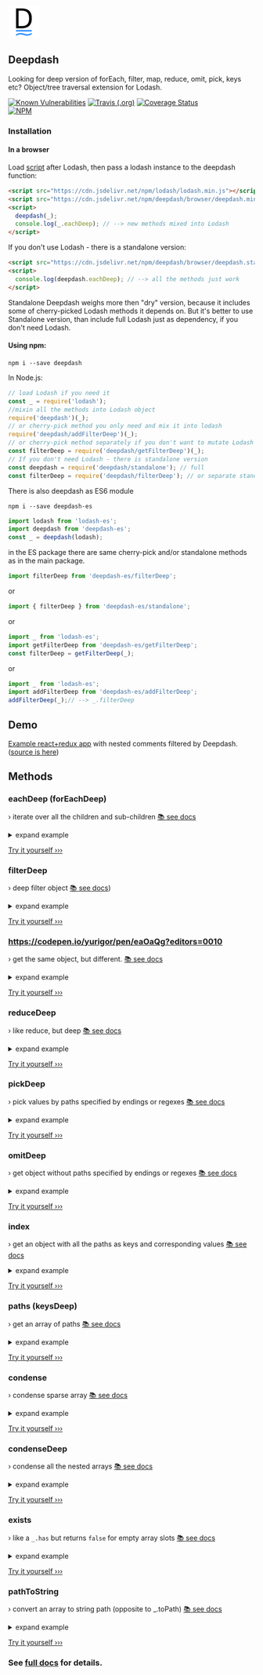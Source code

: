 <img src="deepdash.svg?sanitize=true" width="64px"/>

## Deepdash
Looking for deep version of forEach, filter, map, reduce, omit, pick, keys etc?
Object/tree traversal extension for Lodash.

[![Known Vulnerabilities](https://snyk.io/test/npm/deepdash/badge.svg)](https://snyk.io/test/npm/deepdash) [![Travis (.org)](https://api.travis-ci.org/YuriGor/deepdash.svg?branch=master)](https://travis-ci.org/YuriGor/deepdash) [![Coverage Status](https://coveralls.io/repos/github/YuriGor/deepdash/badge.svg?branch=master)](https://coveralls.io/github/YuriGor/deepdash?branch=master) <br>
[![NPM](https://nodei.co/npm/deepdash.png?compact=true)](https://nodei.co/npm/deepdash/)

### Installation
#### In a browser
Load [script](https://cdn.jsdelivr.net/npm/deepdash/browser/deepdash.min.js) after Lodash, then pass a lodash instance to the deepdash function:
```html
<script src="https://cdn.jsdelivr.net/npm/lodash/lodash.min.js"></script>
<script src="https://cdn.jsdelivr.net/npm/deepdash/browser/deepdash.min.js"></script>
<script>
  deepdash(_);
  console.log(_.eachDeep); // --> new methods mixed into Lodash
</script>
```

If you don't use Lodash - there is a standalone version:
```html
<script src="https://cdn.jsdelivr.net/npm/deepdash/browser/deepdash.standalone.min.js"></script>
<script>
  console.log(deepdash.eachDeep); // --> all the methods just work
</script>
```
Standalone Deepdash weighs more then "dry" version, because it includes some of cherry-picked Lodash methods it depends on.
But it's better to use Standalone version, than include full Lodash just as dependency, if you don't need Lodash.


#### Using npm:
```
npm i --save deepdash
```
In Node.js:
```js
// load Lodash if you need it
const _ = require('lodash');
//mixin all the methods into Lodash object
require('deepdash')(_);
// or cherry-pick method you only need and mix it into lodash
require('deepdash/addFilterDeep')(_);
// or cherry-pick method separately if you don't want to mutate Lodash instance
const filterDeep = require('deepdash/getFilterDeep')(_);
// If you don't need Lodash - there is standalone version
const deepdash = require('deepdash/standalone'); // full
const filterDeep = require('deepdash/filterDeep'); // or separate standalone methods
```

There is also deepdash as ES6 module
```
npm i --save deepdash-es
```
```js
import lodash from 'lodash-es';
import deepdash from 'deepdash-es';
const _ = deepdash(lodash);
```
in the ES package there are same cherry-pick and/or standalone methods as in the main package.
```js
import filterDeep from 'deepdash-es/filterDeep';
```
or
```js
import { filterDeep } from 'deepdash-es/standalone';
```
or
```js
import _ from 'lodash-es';
import getFilterDeep from 'deepdash-es/getFilterDeep';
const filterDeep = getFilterDeep(_);
```
or
```js
import _ from 'lodash-es';
import addFilterDeep from 'deepdash-es/addFilterDeep';
addFilterDeep(_);// --> _.filterDeep
```

## Demo
[Example react+redux app](https://codesandbox.io/s/github/YuriGor/deepdash-example-comments/) with nested comments filtered by Deepdash.([source is here](https://github.com/YuriGor/deepdash-example-comments/tree/master/))

## Methods

### eachDeep (forEachDeep)
› iterate over all the children and sub-children [📚 see docs](https://deepdash.io/#eachdeep-foreachdeep)
<details>
  <summary>expand example</summary>

<details>
  <summary> let children = [/* expand to see */];</summary>

```js
let children = [
  {
    description: 'description for node 1',
    comment: 'comment for node 1',
    note: 'note for node 1',
    name: 'node 1',
    bad: false,
    children: [
      {
        description: 'description for node 1.1',
        comment: 'comment for node 1.1',
        note: 'note for node 1.1',
        name: 'node 1.1',
        bad: false,
      },
      {
        description: 'description for node 1.2',
        comment: 'comment for node 1.2',
        note: 'note for node 1.2',
        name: 'node 1.2',
        good: true,
      },
      {
        description: 'description for node 1.3',
        comment: 'comment for node 1.3',
        note: 'note for node 1.3',
        name: 'node 1.3',
        bad: true,
        good: false,
      },
    ],
  },
  {
    description: 'description for node 2',
    comment: 'comment for node 2',
    note: 'note for node 2',
    name: 'node 2',
    good: true,
    children: [
      {
        description: 'description for node 2.1',
        comment: 'comment for node 2.1',
        note: 'note for node 2.1',
        name: 'node 2.1',
        bad: false,
      },
      {
        description: 'description for node 2.2',
        comment: 'comment for node 2.2',
        note: 'note for node 2.2',
        name: 'node 2.2',
        good: true,
      },
      {
        description: 'description for node 2.3',
        comment: 'comment for node 2.3',
        note: 'note for node 2.3',
        name: 'node 2.3',
        bad: true,
        good: false,
      },
    ],
  },
  {
    description: 'description for node 3',
    comment: 'comment for node 3',
    note: 'note for node 3',
    name: 'node 3',
    bad: true,
    good: false,
    children: [
      {
        description: 'description for node 3.1',
        comment: 'comment for node 3.1',
        note: 'note for node 3.1',
        name: 'node 3.1',
        bad: false,
      },
      {
        description: 'description for node 3.2',
        comment: 'comment for node 3.2',
        note: 'note for node 3.2',
        name: 'node 3.2',
        good: true,
      },
      {
        description: 'description for node 3.3',
        comment: 'comment for node 3.3',
        note: 'note for node 3.3',
        name: 'node 3.3',
        bad: true,
        good: false,
      },
    ],
  },
];
```
</details>

```js
  function displayField(val, key, parent, context) {
      if (_.isArray(parent)) {
        key = '[' + key + ']';
      }
      console.log(
        _.repeat('   ', context.depth) +
          '→ ' +
          key +
          ': ' +
          (_.isArray(val)
            ? '[' + val.length + ']'
            : _.isObject(val)
            ? '{' + (val.name || '') + '}'
            : val)
      );
    }

    console.log('\n = Iterate over tree (each child object) = \n');

    _.eachDeep(children, displayField, { childrenPath: 'children' });

    console.log('\n = Iterate over object (each field) = \n');

    _.eachDeep(children, displayField);
```
<details>
  <summary>Console: </summary>

```
 = Iterate over tree (each child object) =

→ [0]: {node 1}
      → [0]: {node 1.1}
      → [1]: {node 1.2}
      → [2]: {node 1.3}
→ [1]: {node 2}
      → [0]: {node 2.1}
      → [1]: {node 2.2}
      → [2]: {node 2.3}
→ [2]: {node 3}
      → [0]: {node 3.1}
      → [1]: {node 3.2}
      → [2]: {node 3.3}

 = Iterate over object (each field) =

→ [0]: {node 1}
   → description: description for node 1
   → comment: comment for node 1
   → note: note for node 1
   → name: node 1
   → bad: false
   → children: [3]
      → [0]: {node 1.1}
         → description: description for node 1.1
         → comment: comment for node 1.1
         → note: note for node 1.1
         → name: node 1.1
         → bad: false
      → [1]: {node 1.2}
         → description: description for node 1.2
         → comment: comment for node 1.2
         → note: note for node 1.2
         → name: node 1.2
         → good: true
      → [2]: {node 1.3}
         → description: description for node 1.3
         → comment: comment for node 1.3
         → note: note for node 1.3
         → name: node 1.3
         → bad: true
         → good: false
→ [1]: {node 2}
   → description: description for node 2
   → comment: comment for node 2
   → note: note for node 2
   → name: node 2
   → good: true
   → children: [3]
      → [0]: {node 2.1}
         → description: description for node 2.1
         → comment: comment for node 2.1
         → note: note for node 2.1
         → name: node 2.1
         → bad: false
      → [1]: {node 2.2}
         → description: description for node 2.2
         → comment: comment for node 2.2
         → note: note for node 2.2
         → name: node 2.2
         → good: true
      → [2]: {node 2.3}
         → description: description for node 2.3
         → comment: comment for node 2.3
         → note: note for node 2.3
         → name: node 2.3
         → bad: true
         → good: false
→ [2]: {node 3}
   → description: description for node 3
   → comment: comment for node 3
   → note: note for node 3
   → name: node 3
   → bad: true
   → good: false
   → children: [3]
      → [0]: {node 3.1}
         → description: description for node 3.1
         → comment: comment for node 3.1
         → note: note for node 3.1
         → name: node 3.1
         → bad: false
      → [1]: {node 3.2}
         → description: description for node 3.2
         → comment: comment for node 3.2
         → note: note for node 3.2
         → name: node 3.2
         → good: true
      → [2]: {node 3.3}
         → description: description for node 3.3
         → comment: comment for node 3.3
         → note: note for node 3.3
         → name: node 3.3
         → bad: true
         → good: false
```
</details>
</details>

[Try it yourself ›››](https://codepen.io/yurigor/pen/BeBEqx?editors=0010)

### filterDeep
› deep filter object [📚 see docs](https://deepdash.io/#filterdeep))
<details>
  <summary>expand example</summary>

<details>
  <summary> let children = [/* expand to see */];</summary>

```js
let children = [
  {
    description: 'description for node 1',
    comment: 'comment for node 1',
    note: 'note for node 1',
    name: 'node 1',
    bad: false,
    children: [
      {
        description: 'description for node 1.1',
        comment: 'comment for node 1.1',
        note: 'note for node 1.1',
        name: 'node 1.1',
        bad: false,
      },
      {
        description: 'description for node 1.2',
        comment: 'comment for node 1.2',
        note: 'note for node 1.2',
        name: 'node 1.2',
        good: true,
      },
      {
        description: 'description for node 1.3',
        comment: 'comment for node 1.3',
        note: 'note for node 1.3',
        name: 'node 1.3',
        bad: true,
        good: false,
      },
    ],
  },
  {
    description: 'description for node 2',
    comment: 'comment for node 2',
    note: 'note for node 2',
    name: 'node 2',
    good: true,
    children: [
      {
        description: 'description for node 2.1',
        comment: 'comment for node 2.1',
        note: 'note for node 2.1',
        name: 'node 2.1',
        bad: false,
      },
      {
        description: 'description for node 2.2',
        comment: 'comment for node 2.2',
        note: 'note for node 2.2',
        name: 'node 2.2',
        good: true,
      },
      {
        description: 'description for node 2.3',
        comment: 'comment for node 2.3',
        note: 'note for node 2.3',
        name: 'node 2.3',
        bad: true,
        good: false,
      },
    ],
  },
  {
    description: 'description for node 3',
    comment: 'comment for node 3',
    note: 'note for node 3',
    name: 'node 3',
    bad: true,
    good: false,
    children: [
      {
        description: 'description for node 3.1',
        comment: 'comment for node 3.1',
        note: 'note for node 3.1',
        name: 'node 3.1',
        bad: false,
      },
      {
        description: 'description for node 3.2',
        comment: 'comment for node 3.2',
        note: 'note for node 3.2',
        name: 'node 3.2',
        good: true,
      },
      {
        description: 'description for node 3.3',
        comment: 'comment for node 3.3',
        note: 'note for node 3.3',
        name: 'node 3.3',
        bad: true,
        good: false,
      },
    ],
  },
];
```
</details>

```js
  console.log('\n = Filter tree (good children) = \n');

  console.log(
    _.filterDeep(children, 'good', { childrenPath: 'children' })
  );

  console.log('\n = Filter object (names of good children) = \n');

  console.log(
      _.filterDeep(children, (val, key, parent) => {
        if (key == 'name' && parent.good) return true;
      })
  );
```

<details>
  <summary>Console:</summary>

```
 = Filter tree (good children) =

[
  {
    "description": "description for node 1",
    "comment": "comment for node 1",
    "note": "note for node 1",
    "name": "node 1",
    "bad": false,
    "children": [
      {
        "description": "description for node 1.2",
        "comment": "comment for node 1.2",
        "note": "note for node 1.2",
        "name": "node 1.2",
        "good": true
      }
    ]
  },
  {
    "description": "description for node 2",
    "comment": "comment for node 2",
    "note": "note for node 2",
    "name": "node 2",
    "good": true,
    "children": [
      {
        "description": "description for node 2.2",
        "comment": "comment for node 2.2",
        "note": "note for node 2.2",
        "name": "node 2.2",
        "good": true
      }
    ]
  },
  {
    "description": "description for node 3",
    "comment": "comment for node 3",
    "note": "note for node 3",
    "name": "node 3",
    "bad": true,
    "good": false,
    "children": [
      {
        "description": "description for node 3.2",
        "comment": "comment for node 3.2",
        "note": "note for node 3.2",
        "name": "node 3.2",
        "good": true
      }
    ]
  }
]

 = Filter object (names of good children) =

[
  {
    "children": [
      {
        "name": "node 1.2"
      }
    ]
  },
  {
    "name": "node 2",
    "children": [
      {
        "name": "node 2.2"
      }
    ]
  },
  {
    "children": [
      {
        "name": "node 3.2"
      }
    ]
  }
]

```
</details>
</details>

[Try it yourself ›››](https://codepen.io/yurigor/pen/eaOaQg?editors=0010)

### https://codepen.io/yurigor/pen/eaOaQg?editors=0010
› get the same object, but different. [📚 see docs](https://deepdash.io/#mapdeep)
<details>
  <summary>expand example</summary>

```js
  let res = _.mapDeep(
    { hello: { from: { the: 'deep world' } } },
    (v) => v.toUpperCase(),
    { leavesOnly: true }
  );
  // res -> { hello: { from: { the: 'DEEP WORLD' } } }
```
</details>

[Try it yourself ›››](https://codepen.io/yurigor/pen/yWBzGV?editors=0010)

### reduceDeep
› like reduce, but deep [📚 see docs](https://deepdash.io/#reducedeep)
<details>
  <summary>expand example</summary>

```js
  let max = _.reduceDeep({ a: 2, b: 3, c: { d: 6, e: [1, 5, 8] } },
    (acc, value, key, parent, ctx) => {
      if (typeof value == 'number' && (typeof acc != 'number' || value > acc))
        return value;
      return undefined;
    }
  );
  // max == 8
```
</details>

[Try it yourself ›››](https://codepen.io/yurigor/pen/ZNzmmR?editors=0010)

### pickDeep
› pick values by paths specified by endings or regexes [📚 see docs](https://deepdash.io/#pickdeep)
<details>
  <summary>expand example</summary>

<details>
  <summary> let children = [/* expand to see */];</summary>

```js
let children = [
  {
    description: 'description for node 1',
    comment: 'comment for node 1',
    note: 'note for node 1',
    name: 'node 1',
    bad: false,
    children: [
      {
        description: 'description for node 1.1',
        comment: 'comment for node 1.1',
        note: 'note for node 1.1',
        name: 'node 1.1',
        bad: false,
      },
      {
        description: 'description for node 1.2',
        comment: 'comment for node 1.2',
        note: 'note for node 1.2',
        name: 'node 1.2',
        good: true,
      },
      {
        description: 'description for node 1.3',
        comment: 'comment for node 1.3',
        note: 'note for node 1.3',
        name: 'node 1.3',
        bad: true,
        good: false,
      },
    ],
  },
  {
    description: 'description for node 2',
    comment: 'comment for node 2',
    note: 'note for node 2',
    name: 'node 2',
    good: true,
    children: [
      {
        description: 'description for node 2.1',
        comment: 'comment for node 2.1',
        note: 'note for node 2.1',
        name: 'node 2.1',
        bad: false,
      },
      {
        description: 'description for node 2.2',
        comment: 'comment for node 2.2',
        note: 'note for node 2.2',
        name: 'node 2.2',
        good: true,
      },
      {
        description: 'description for node 2.3',
        comment: 'comment for node 2.3',
        note: 'note for node 2.3',
        name: 'node 2.3',
        bad: true,
        good: false,
      },
    ],
  },
  {
    description: 'description for node 3',
    comment: 'comment for node 3',
    note: 'note for node 3',
    name: 'node 3',
    bad: true,
    good: false,
    children: [
      {
        description: 'description for node 3.1',
        comment: 'comment for node 3.1',
        note: 'note for node 3.1',
        name: 'node 3.1',
        bad: false,
      },
      {
        description: 'description for node 3.2',
        comment: 'comment for node 3.2',
        note: 'note for node 3.2',
        name: 'node 3.2',
        good: true,
      },
      {
        description: 'description for node 3.3',
        comment: 'comment for node 3.3',
        note: 'note for node 3.3',
        name: 'node 3.3',
        bad: true,
        good: false,
      },
    ],
  },
];
```
</details>

```js
  console.log('\n = Pick name and description only = \n');

  console.log(
    _.pickDeep(children, ['name', 'description'])
  );
```

<details>
  <summary>Console:</summary>

```
 = Pick name and description only =

[
  {
    "description": "description for node 1",
    "name": "node 1",
    "children": [
      {
        "description": "description for node 1.1",
        "name": "node 1.1"
      },
      {
        "description": "description for node 1.2",
        "name": "node 1.2"
      },
      {
        "description": "description for node 1.3",
        "name": "node 1.3"
      }
    ]
  },
  {
    "description": "description for node 2",
    "name": "node 2",
    "children": [
      {
        "description": "description for node 2.1",
        "name": "node 2.1"
      },
      {
        "description": "description for node 2.2",
        "name": "node 2.2"
      },
      {
        "description": "description for node 2.3",
        "name": "node 2.3"
      }
    ]
  },
  {
    "description": "description for node 3",
    "name": "node 3",
    "children": [
      {
        "description": "description for node 3.1",
        "name": "node 3.1"
      },
      {
        "description": "description for node 3.2",
        "name": "node 3.2"
      },
      {
        "description": "description for node 3.3",
        "name": "node 3.3"
      }
    ]
  }
]
```
</details>
</details>

[Try it yourself ›››](https://codepen.io/yurigor/pen/zQOVBR?editors=0010)

### omitDeep
› get object without paths specified by endings or regexes [📚 see docs](https://deepdash.io/#omitdeep)
<details>
  <summary>expand example</summary>

<details>
  <summary> let children = [/* expand to see */];</summary>

```js
let children = [
  {
    description: 'description for node 1',
    comment: 'comment for node 1',
    note: 'note for node 1',
    name: 'node 1',
    bad: false,
    children: [
      {
        description: 'description for node 1.1',
        comment: 'comment for node 1.1',
        note: 'note for node 1.1',
        name: 'node 1.1',
        bad: false,
      },
      {
        description: 'description for node 1.2',
        comment: 'comment for node 1.2',
        note: 'note for node 1.2',
        name: 'node 1.2',
        good: true,
      },
      {
        description: 'description for node 1.3',
        comment: 'comment for node 1.3',
        note: 'note for node 1.3',
        name: 'node 1.3',
        bad: true,
        good: false,
      },
    ],
  },
  {
    description: 'description for node 2',
    comment: 'comment for node 2',
    note: 'note for node 2',
    name: 'node 2',
    good: true,
    children: [
      {
        description: 'description for node 2.1',
        comment: 'comment for node 2.1',
        note: 'note for node 2.1',
        name: 'node 2.1',
        bad: false,
      },
      {
        description: 'description for node 2.2',
        comment: 'comment for node 2.2',
        note: 'note for node 2.2',
        name: 'node 2.2',
        good: true,
      },
      {
        description: 'description for node 2.3',
        comment: 'comment for node 2.3',
        note: 'note for node 2.3',
        name: 'node 2.3',
        bad: true,
        good: false,
      },
    ],
  },
  {
    description: 'description for node 3',
    comment: 'comment for node 3',
    note: 'note for node 3',
    name: 'node 3',
    bad: true,
    good: false,
    children: [
      {
        description: 'description for node 3.1',
        comment: 'comment for node 3.1',
        note: 'note for node 3.1',
        name: 'node 3.1',
        bad: false,
      },
      {
        description: 'description for node 3.2',
        comment: 'comment for node 3.2',
        note: 'note for node 3.2',
        name: 'node 3.2',
        good: true,
      },
      {
        description: 'description for node 3.3',
        comment: 'comment for node 3.3',
        note: 'note for node 3.3',
        name: 'node 3.3',
        bad: true,
        good: false,
      },
    ],
  },
];
```
</details>

```js
  console.log('\n = Omit paths not ending with "e" = \n');

  console.log(
    _.omitDeep(children, /[^e]$/i, { onMatch: { skipChildren: false } }),
  );
```

<details>
  <summary>Console:</summary>

```
 = Omit paths not ending with "e" =

[
  {
    "note": "note for node 1",
    "name": "node 1",
    "children": [
      {
        "note": "note for node 1.1",
        "name": "node 1.1"
      },
      {
        "note": "note for node 1.2",
        "name": "node 1.2"
      },
      {
        "note": "note for node 1.3",
        "name": "node 1.3"
      }
    ]
  },
  {
    "note": "note for node 2",
    "name": "node 2",
    "children": [
      {
        "note": "note for node 2.1",
        "name": "node 2.1"
      },
      {
        "note": "note for node 2.2",
        "name": "node 2.2"
      },
      {
        "note": "note for node 2.3",
        "name": "node 2.3"
      }
    ]
  },
  {
    "note": "note for node 3",
    "name": "node 3",
    "children": [
      {
        "note": "note for node 3.1",
        "name": "node 3.1"
      },
      {
        "note": "note for node 3.2",
        "name": "node 3.2"
      },
      {
        "note": "note for node 3.3",
        "name": "node 3.3"
      }
    ]
  }
]
```
</details>
</details>

[Try it yourself ›››](https://codepen.io/yurigor/pen/YbKoNM?editors=0010)

### index
› get an object with all the paths as keys and corresponding values [📚 see docs](https://deepdash.io/#index)
<details>
  <summary>expand example</summary>

```js
  let index = _.index(
    {
      a: {
        b: {
          c: [1, 2, 3],
          'hello world': {},
        },
      },
    },
    { leavesOnly: true }
  );
  console.log(index);
```

Console:

```
{ 'a.b.c[0]': 1,
  'a.b.c[1]': 2,
  'a.b.c[2]': 3,
  'a.b["hello world"]': {} }
```
</details>

[Try it yourself ›››](https://codepen.io/yurigor/pen/rgBzdB?editors=0010)

### paths (keysDeep)
› get an array of paths [📚 see docs](https://deepdash.io/#paths-keysdeep)
<details>
  <summary>expand example</summary>

```js
  let paths = _.paths(
    {
      a: {
        b: {
          c: [1, 2, 3],
          'hello world': {},
        },
      },
    },
    { leavesOnly: false }
  );
  console.log(paths);
```

Console:

```
[ 'a',
  'a.b',
  'a.b.c',
  'a.b.c[0]',
  'a.b.c[1]',
  'a.b.c[2]',
  'a.b["hello world"]' ]
```
</details>

[Try it yourself ›››](https://codepen.io/yurigor/pen/mYbByL?editors=0010)

### condense
› condense sparse array [📚 see docs](https://deepdash.io/#condense)
<details>
  <summary>expand example</summary>

```js
  let arr = ['a', 'b', 'c', 'd', 'e'];
  delete arr[1];
  console.log(arr);
  delete arr[3];
  console.log(arr);
  _.condense(arr);
  console.log(arr);
```

Console:

```
  [ 'a', <1 empty item>, 'c', 'd', 'e' ]
  [ 'a', <1 empty item>, 'c', <1 empty item>, 'e' ]
  [ 'a', 'c', 'e' ]
```
</details>

[Try it yourself ›››](https://codepen.io/yurigor/pen/oOKGXE?editors=0010)

### condenseDeep
› condense all the nested arrays [📚 see docs](https://deepdash.io/#condensedeep)
<details>
  <summary>expand example</summary>

```js
  let obj = { arr: ['a', 'b', { c: [1, , 2, , 3] }, 'd', 'e'] };
  delete obj.arr[1];
  delete obj.arr[3];
  _.condenseDeep(obj);
  console.log(obj);
```

Console:

```
  { arr: [ 'a', { c: [ 1, 2, 3 ] }, 'e' ] }
```
</details>

[Try it yourself ›››](https://codepen.io/yurigor/pen/mgNBOa?editors=0010)

### exists
› like a `_.has` but returns `false` for empty array slots [📚 see docs](https://deepdash.io/#exists)
<details>
  <summary>expand example</summary>

```js
  var obj = [, { a: [, 'b'] }];
  console.log(_.exists(obj, 0)); // false
  console.log(_.exists(obj, 1)); // true
  console.log(_.exists(obj, '[1].a[0]')); // false
  console.log(_.exists(obj, '[1].a[1]')); // true
```
</details>

[Try it yourself ›››](https://codepen.io/yurigor/pen/MRNOQB?editors=0010)

### pathToString
› convert an array to string path (opposite to _.toPath) [📚 see docs](https://deepdash.io/#pathtostring)
<details>
  <summary>expand example</summary>

```js
  console.log(_.pathToString(['a', 'b', 'c', 'defg', 0, '1', 2.3]));
  // a.b.c.defg[0][1]["2.3"]
  console.log(_.pathToString(['"', '"', '"']));
  // ["\\""]["\\""]["\\""]
  console.log(_.pathToString('it.s.a.string'));
  // it.s.a.string
```
</details>

[Try it yourself ›››](https://codepen.io/yurigor/pen/joNXGv?editors=0010)

### See [full docs](https://deepdash.io) for details.
